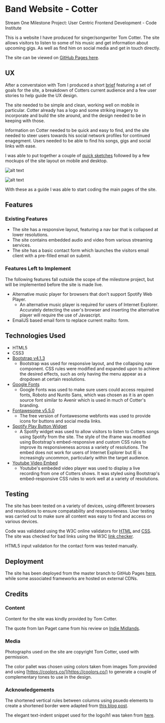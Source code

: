 # Band Website - Cotter

Stream One Milestone Project: User Centric Frontend Development - Code Institute

This is a website I have produced for singer/songwriter Tom Cotter. The site allows visitors to listen to some of his music and get information about upcoming gigs. As well as find him on social media and get in touch directly.

The site can be viewed on [GitHub Pages here](https://asquirrelstail.github.io/band-website/).
 
## UX

After a converstaion with Tom I produced a short [brief](https://github.com/ASquirrelsTail/band-website/blob/master/pre-prod/brief.md) featuring a set of goals for the site, a breakdown of Cotters current audience and a few user stories to help guide the UX design.

The site needed to be simple and clean, working well on mobile in particular. Cotter already has a logo and some striking imagery to incorporate and build the site around, and the design needed to be in keeping with those.

Information on Cotter needed to be quick and easy to find, and the site needed to steer users towards his social network profiles for continued enagegment. Users needed to be able to find his songs, gigs and social links with ease.

I was able to put together a couple of [quick sketches](https://asquirrelstail.github.io/band-website/pre-prod/initial-sketches.JPG) followed by a few mockups of the site layout on mobile and desktop.

![alt text](https://asquirrelstail.github.io/band-website/pre-prod/wireframe-1.JPG "Wireframe 1")

![alt text](https://asquirrelstail.github.io/band-website/pre-prod/wireframe-2.JPG "Wireframe 2")

With these as a guide I was able to start coding the main pages of the site.

## Features

 
### Existing Features

- The site has a responsive layout, featuring a nav bar that is collapsed at lower resolutions.
- The site contains embedded audio and video from various streaming services.
- The site has a basic contact form which launches the visitors email client with a pre-filled email on submit.

### Features Left to Implement

The following features fall outside the scope of the milestone project, but will be implemented before the site is made live.

- Alternative music player for browsers that don't support Spotify Web Player.
    -  An alternative music player is required for users of Internet Explorer. Accurately detecting the user's browser and inserting the alternative player will require the use of Javascript.
- EmailJS based email form to replace current mailto: form.

## Technologies Used

- HTML5
- CSS3
- [Bootstrap v4.1.3](https://getbootstrap.com/)
    -  Bootstrap was used for responsive layout, and the collapsing nav component. CSS rules were modified and expanded upon to achieve the desired effects, such as only having the menu appear as a dropdown at certain resolutions.
- [Google Fonts](https://fonts.google.com/)
    -  Google Fonts was used to make sure users could access required fonts, Roboto and Nunito Sans, which was chosen as it is an open source font similar to Avenir which is used in much of Cotter's branding.
- [Fontawesome v5.5.0](https://fontawesome.com/)
    -  The free version of Fontawesome webfonts was used to provide icons for buttons and social media links.
- [Spotify Play Button Widget](https://developer.spotify.com/documentation/widgets/generate/play-button/)
    -  A Spotify widget was used to allow visitors to listen to Cotters songs using Spotify from the site. The style of the iframe was modified using Bootstrap's embed-responsive and custom CSS rules to improve its responsiveness across a variety of resolutions. The embed does not work for users of Internet Explorer but IE is increasingly uncommon, particularly within the target audience.
- [Youtube Video Embed](https://developers.google.com/youtube/player_parameters)
    -  Youtube's embeded video player was used to display a live recording from one of Cotters shows. It was styled using Bootstrap's embed-responsive CSS rules to work well at a variety of resolutions.

## Testing

The site has been tested on a variety of devices, using different browsers and resolutions to ensure compatability and responsiveness. User testing was carried out to make sure all content was easy to find and access on various devices.

Code was validated using the W3C online validators for [HTML](https://validator.w3.org/) and [CSS](http://jigsaw.w3.org/css-validator/). The site was checked for bad links using the W3C [link checker](https://validator.w3.org/checklink).

HTML5 input validation for the contact form was tested manually.

## Deployment

The site has been deployed from the master branch to GitHub Pages [here](https://asquirrelstail.github.io/band-website/), while some associated frameworks are hosted on external CDNs.

## Credits

### Content
Content for the site was kindly provided by Tom Cotter. 

The quote from Ian Paget came from his review on [Indie Midlands](http://www.indiemidlands.com/2018/05/31/live-review-charles-watson-hare-hounds/).

### Media
Photographs used on the site are copyright Tom Cotter, used with permission.

The color pallet was chosen using colors taken from images Tom provided and using [https://coolors.co/](https://coolors.co/) to generate a couple of complementary tones to use in the design.

### Acknowledgements

The shortened vertical rules between columns using psuedo elements to create a shortened border were adapted from [this blog post](https://ivan.reallusiondesign.com/how-to-make-border-smaller-than-div/).

The elegant text-indent snippet used for the logo/h1 was taken from [here](http://www.zeldman.com/2012/03/01/replacing-the-9999px-hack-new-image-replacement/).